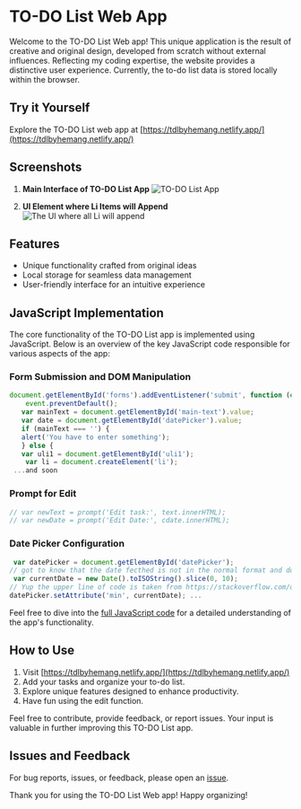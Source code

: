 # TO-DO List Web App

Welcome to the TO-DO List Web app! This unique application is the result of creative and original design, developed from scratch without external influences. Reflecting my coding expertise, the website provides a distinctive user experience. Currently, the to-do list data is stored locally within the browser.

## Try it Yourself
Explore the TO-DO List web app at [https://tdlbyhemang.netlify.app/](https://tdlbyhemang.netlify.app/)

## Screenshots
1. **Main Interface of TO-DO List App**
   ![TO-DO List App](https://github.com/hemang111/TO-DO-List/assets/85540417/66a9bfb7-36e2-470f-9432-449b0cbb53e9)


2. **Ul Element where Li Items will Append**
   ![The Ul where all Li will append](https://github.com/hemang111/TO-DO-List/assets/85540417/eee90531-eda1-46b3-b9f5-c5bec842486a)


## Features
- Unique functionality crafted from original ideas
- Local storage for seamless data management
- User-friendly interface for an intuitive experience

## JavaScript Implementation
The core functionality of the TO-DO List app is implemented using JavaScript. Below is an overview of the key JavaScript code responsible for various aspects of the app:

### Form Submission and DOM Manipulation
```javascript
document.getElementById('forms').addEventListener('submit', function (event) {
    event.preventDefault();
   var mainText = document.getElementById('main-text').value;
   var date = document.getElementById('datePicker').value;
   if (mainText === '') {
   alert('You have to enter something');
   } else {
   var uli1 = document.getElementById('uli1');
    var li = document.createElement('li');
 ...and soon
```

### Prompt for Edit
```javascript
// var newText = prompt('Edit task:', text.innerHTML);
// var newDate = prompt('Edit Date:', cdate.innerHTML);
```

### Date Picker Configuration
```javascript
 var datePicker = document.getElementById('datePicker');
// got to know that the date fecthed is not in the normal format and does not have splits
 var currentDate = new Date().toISOString().slice(0, 10);
// Yup the upper line of code is taken from https://stackoverflow.com/questions/1531093/get-current-date-in-yyyy-mm-dd-
datePicker.setAttribute('min', currentDate); ...
```

Feel free to dive into the [full JavaScript code](https://github.com/hemang111/TO-DO-List/blob/main/script.js) for a detailed understanding of the app's functionality.

## How to Use
1. Visit [https://tdlbyhemang.netlify.app/](https://tdlbyhemang.netlify.app/)
2. Add your tasks and organize your to-do list.
3. Explore unique features designed to enhance productivity.
4. Have fun using the edit function.

Feel free to contribute, provide feedback, or report issues. Your input is valuable in further improving this TO-DO List app.

## Issues and Feedback
For bug reports, issues, or feedback, please open an [issue](https://github.com/hemang111/TO-DO-List/issues).

Thank you for using the TO-DO List Web app! Happy organizing!

